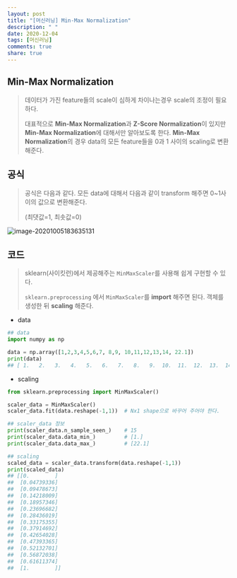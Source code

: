 ```yaml
---
layout: post
title: "[머신러닝] Min-Max Normalization"
description: " "
date: 2020-12-04
tags: [머신러닝]
comments: true
share: true
---
```



## Min-Max Normalization

>데이터가 가진 feature들의 scale이 심하게 차이나는경우 scale의 조정이 필요하다.
>
>대표적으로 **Min-Max Normalization**과 **Z-Score Normalization**이 있지만 **Min-Max Normalization**에 대해서만 알아보도록 한다. **Min-Max Normalization**의 경우 data의 모든 feature들을 0과 1 사이의 scaling로 변환해준다.



## 공식

> 공식은 다음과 같다. 모든 data에 대해서 다음과 같이 transform 해주면 0~1사이의 값으로 변환해준다.
>
> (최댓값=1, 최솟값=0)

![image-20201005183635131](https://github.com/colinch4/colinch4.github.io/blob/master/_posts/2020/ML/markdown-images/image-20201005183635131.png?raw=true)



## 코드

> sklearn(사이킷런)에서 제공해주는 `MinMaxScaler`를 사용해 쉽게 구현할 수 있다. 
>
> `sklearn.preprocessing` 에서 `MinMaxScaler`를 **import** 해주면 된다. 객체를 생성한 뒤 **scaling** 해준다.

* data

```python
## data
import numpy as np

data = np.array([1,2,3,4,5,6,7, 8,9, 10,11,12,13,14, 22.1])
print(data)
## [ 1.   2.   3.   4.   5.   6.   7.   8.   9.  10.  11.  12.  13.  14. 22.1]
```

* scaling

```python
from sklearn.preprocessing import MinMaxScaler()

scaler_data = MinMaxScaler()
scaler_data.fit(data.reshape(-1,1))  # Nx1 shape으로 바꾸어 주어야 한다.

## scaler_data 정보
print(scaler_data.n_sample_seen_)    # 15
print(scaler_data.data_min_)         # [1.]
print(scaler_data.data_max_)         # [22.1]

## scaling
scaled_data = scaler_data.transform(data.reshape(-1,1))
print(scaled_data)
## [[0.        ]
##  [0.04739336]
##  [0.09478673]
##  [0.14218009]
##  [0.18957346]
##  [0.23696682]
##  [0.28436019]
##  [0.33175355]
##  [0.37914692]
##  [0.42654028]
##  [0.47393365]
##  [0.52132701]
##  [0.56872038]
##  [0.61611374]
##  [1.        ]]

```

